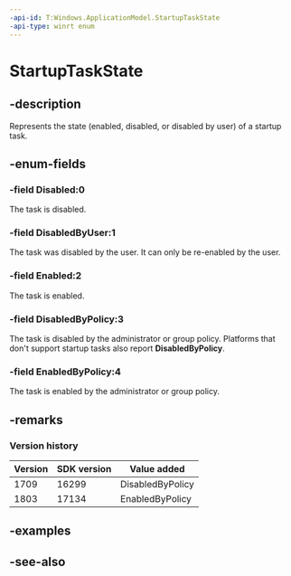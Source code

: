 ```yaml
---
-api-id: T:Windows.ApplicationModel.StartupTaskState
-api-type: winrt enum
---
```


<!-- Enumeration syntax
public enum Windows.ApplicationModel.StartupTaskState : int
-->

# StartupTaskState

## -description
Represents the state (enabled, disabled, or disabled by user) of a startup task.

## -enum-fields
### -field Disabled:0
The task is disabled.

### -field DisabledByUser:1
The task was disabled by the user. It can only be re-enabled by the user.

### -field Enabled:2
The task is enabled.

### -field DisabledByPolicy:3
The task is disabled by the administrator or group policy. Platforms that don't support startup tasks also report **DisabledByPolicy**.

### -field EnabledByPolicy:4
The task is enabled by the administrator or group policy.

## -remarks

### Version history

| Version | SDK version | Value added |
| -- | -- | -- |
| 1709 | 16299 | DisabledByPolicy |
| 1803 | 17134 | EnabledByPolicy |

## -examples

## -see-also
